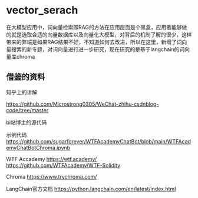 # vector_serach
在大模型应用中，词向量检索即RAG的方法在应用层面是个黑盒，应用者能够做的就是选取合适的向量数据库以及向量化大模型，对背后的机制了解的很少，这样带来的弊端是如果RAG结果不好，不知道如何去改进，所以在这里，新增了词向量搜索的新专题，对词向量进行进一步研究，现在研究的是基于langchain的词向量库chroma
## 借鉴的资料

知乎上的讲解

https://github.com/Microstrong0305/WeChat-zhihu-csdnblog-code/tree/master 

bi站博主的源代码

示例代码
https://github.com/sugarforever/WTFAcademyChatBot/blob/main/WTFAcademyChatBotChroma.ipynb

WTF Accademy
https://wtf.academy/
https://github.com/WTFAcademy/WTF-Solidity

Chroma
https://www.trychroma.com/

LangChain官方文档
https://python.langchain.com/en/latest/index.html
